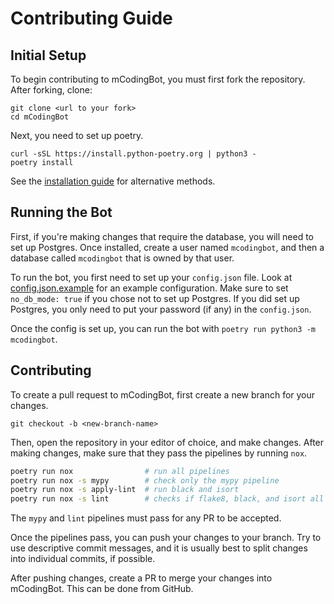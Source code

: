 # Contributing Guide

## Initial Setup

To begin contributing to mCodingBot, you must first fork the repository. After
forking, clone:

```
git clone <url to your fork>
cd mCodingBot
```

Next, you need to set up poetry.

```
curl -sSL https://install.python-poetry.org | python3 -
poetry install
```

See the [installation guide](https://python-poetry.org/docs/#installation) for
alternative methods.

## Running the Bot

First, if you're making changes that require the database, you will need to set
up Postgres. Once installed, create a user named `mcodingbot`, and then a
database called `mcodingbot` that is owned by that user.

To run the bot, you first need to set up your `config.json` file. Look at
[config.json.example](https://github.com/mcb-dev/mCodingBot/blob/main/config.json.example)
for an example configuration. Make sure to set `no_db_mode: true` if you chose not to
set up Postgres. If you did set up Postgres, you only need to put your password
(if any) in the `config.json`.

Once the config is set up, you can run the bot with
`poetry run python3 -m mcodingbot`.

## Contributing

To create a pull request to mCodingBot, first create a new branch for your
changes.

```
git checkout -b <new-branch-name>
```

Then, open the repository in your editor of choice, and make changes. After
making changes, make sure that they pass the pipelines by running `nox`.

```bash
poetry run nox                # run all pipelines
poetry run nox -s mypy        # check only the mypy pipeline
poetry run nox -s apply-lint  # run black and isort
poetry run nox -s lint        # checks if flake8, black, and isort all pass
```

The `mypy` and `lint` pipelines must pass for any PR to be accepted.

Once the pipelines pass, you can push your changes to your branch. Try to use
descriptive commit messages, and it is usually best to split changes into
individual commits, if possible.

After pushing changes, create a PR to merge your changes into mCodingBot. This
can be done from GitHub.
